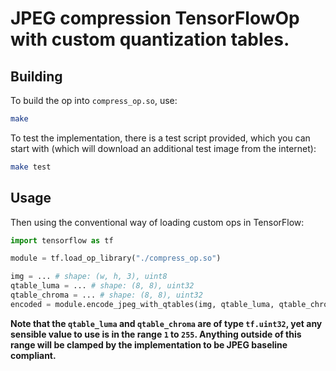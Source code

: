 # JPEG compression TensorFlowOp with custom quantization tables.

## Building

To build the op into `compress_op.so`, use:

```sh
make 
```

To test the implementation, there is a test script provided, which you can start with (which will download an additional test image from the internet):

```sh
make test
```

## Usage

Then using the conventional way of loading custom ops in TensorFlow:

```py
import tensorflow as tf

module = tf.load_op_library("./compress_op.so")

img = ... # shape: (w, h, 3), uint8
qtable_luma = ... # shape: (8, 8), uint32
qtable_chroma = ... # shape: (8, 8), uint32
encoded = module.encode_jpeg_with_qtables(img, qtable_luma, qtable_chroma, chroma_downsampling=True)
```

**Note that the `qtable_luma` and `qtable_chroma` are of type `tf.uint32`, yet any sensible value to use is in the range `1` to `255`. Anything outside of this range will be clamped by the implementation to be JPEG baseline compliant.**


